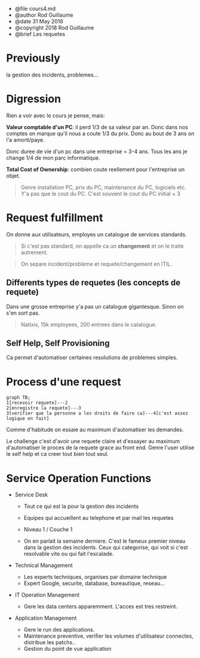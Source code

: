 * @file cours4.md
* @author Rod Guillaume
* @date 31 May 2018
* @copyright 2018 Rod Guillaume
* @brief Les requetes

# Previously

la gestion des incidents, problemes...

# Digression

Rien a voir avec le cours je pense, mais:

**Valeur comptable d'un PC**: il perd 1/3 de sa valeur par an. Donc dans nos
comptes on marque qu'il nous a coute 1/3 du prix. Donc au bout de 3 ans on l'a
amorti/paye.

Donc duree de vie d'un pc dans une entreprise = 3-4 ans.
Tous les ans je change 1/4 de mon parc informatique.

**Total Cost of Ownership**: combien coute reellement pour l'entreprise un objet.

> Genre installation PC, prix du PC, maintenance du PC, logiciels etc.
> Y'a pas que le cout du PC. C'est souvent le cout du PC initial $\times$ 3

# Request fulfillment

On donne aux utilisateurs, employes un catalogue de services standards.

> Si c'est pas standard, on appelle ca un **changement** et on le traite
> autrement.

> On separe incident/probleme et requete/changement en ITIL.

## Differents types de requetes (les concepts de requete)

Dans une grosse entreprise y'a pas un catalogue gigantesque. Sinon on s'en sort
pas.

> Natixis, 15k employees, 200 entrees dans le catalogue.

## Self Help, Self Provisioning

Ca permet d'automatiser certaines resolutions de problemes simples.

# Process d'une request

```mermaid
graph TB;
1[recevoir requete]---2
2[enregistre la requete]---3
3[verifier que la personne a les droits de faire ca]---4[c'est assez logique en fait]
```

Comme d'habitude on essaie au maximum d'automatiser les demandes.

Le challenge c'est d'avoir une requete claire et d'essayer au maximum
d'automatiser le proces de la requete grace au front end. Genre l'user utilise
le self help et ca creer tout bien tout seul.


# Service Operation Functions

* Service Desk
  * Tout ce qui est la pour la gestion des incidents
  * Equipes qui accueillent au telephone et par mail les requetes
  * Niveau 1 / Couche 1

  * On en parlait la semaine derniere. C'est le fameux premier niveau dans la
    gestion des incidents. Ceux qui categorise, qui voit si c'est resolvable
    vite ou qui fait l'escalade.

* Technical Management
  * Les experts techniques, organises par domaine technique
  * Expert Google, securite, database, bureautique, reseau...

* IT Operation Management
  * Gere les data centers apparemment. L'acces est tres restreint.

* Application Management
  * Gere le run des applications.
  * Maintenance preventive, verifier les volumes d'utilisateur connectes,
    distribue les patchs..
  * Gestion du point de vue application

